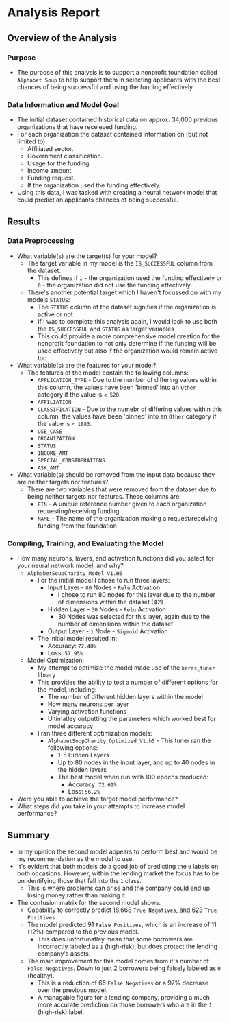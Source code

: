 # Analysis Report

## Overview of the Analysis

### Purpose

- The purpose of this analysis is to support a nonprofit foundation called `Alphabet Soup` to help support them in selecting applicants with the best chances of being successful and using the funding effectively.

### Data Information and Model Goal

- The initial dataset contained historical data on approx. 34,000 previous organizations that have receieved funding.
- For each organization the dataset contained information on (but not limited to):
  - Affiliated sector.
  - Government classification.
  - Usage for the funding.
  - Income amount.
  - Funding request.
  - If the organization used the funding effectively.
- Using this data, I was tasked with creating a neural network model that could predict an applicants chances of being successful.

## Results

### Data Preprocessing

- What variable(s) are the target(s) for your model?
    - The target variable in my model is the `IS_SUCCESSFUL` column from the dataset.
        - This defines if `1` - the organization used the funding effectively or `0` - the organization did not use the funding effectively
    - There's another potential target which I haven't focussed on with my models `STATUS`:
        - The `STATUS` column of the dataset signifies if the organization is active or not
        - If I was to complete this analysis again, I would look to use both the `IS_SUCCESSFUL` and `STATUS` as target variables
        - This could provide a more comprehensive model creation for the nonprofit foundation to not only determine if the funding will be used effectively but also if the organization would remain active too
- What variable(s) are the features for your model?
    - The features of the model contain the following columns:
        - `APPLICATION_TYPE` - Due to the number of differing values within this column, the values have been 'binned' into an `Other` category if the value is `< 528`.
        - `AFFILIATION`
        - `CLASSIFICATION` - Due to the numebr of differing values within this column, the values have been 'binned' into an `Other` category if the value is `< 1883`.
        - `USE_CASE`
        - `ORGANIZATION`
        - `STATUS`
        - `INCOME_AMT`
        - `SPECIAL_CONSIDERATIONS`
        - `ASK_AMT`
- What variable(s) should be removed from the input data because they are neither targets nor features?
    - There are two variables that were removed from the dataset due to being neither targets nor features. These columns are:
        - `EIN` - A unique reference number given to each organization requesting/receiving funding
        - `NAME` - The name of the organization making a request/receiving funding from the foundation

### Compiling, Training, and Evaluating the Model

- How many neurons, layers, and activation functions did you select for your neural network model, and why?
    - `AlphabetSoupCharity_Model_V1.H5`
        - For the initial model I chose to run three layers:
            - Input Layer - `80` Nodes - `Relu` Activation
                - I chose to run 80 nodes for this layer due to the number of dimensions within the dataset (42)
            - Hidden Layer - `30` Nodes - `Relu` Activation
                - 30 Nodes was selected for this layer, again due to the number of dimensions within the dataset
            - Output Layer - `1` Node - `Sigmoid` Activation
        - The initial model resulted in:
            - Accuracy: `72.48%`
            - Loss: `57.95%`
    - Model Optimization:
        - My attempt to optimize the model made use of the `keras_tuner` library
        - This provides the ability to test a number of different options for the model, including:
            - The number of different hidden layers within the model
            - How many neurons per layer
            - Varying activation functions
            - Ultimatley outputting the parameters which worked best for model accuracy
        - I ran three different optimization models:
            - `AlphabetSoupCharity_Optimized_V1.h5` - This tuner ran the following options:
                - 1-5 Hidden Layers
                - Up to 80 nodes in the input layer, and up to 40 nodes in the hidden layers
                - The best model when run with 100 epochs produced:
                    - Accuracy: `72.61%`
                    - Loss: `56.2%`
- Were you able to achieve the target model performance?
- What steps did you take in your attempts to increase model performance?

## Summary

- In my opinion the second model appears to perform best and would be my recommendation as the model to use.
- It's evident that both models do a good job of predicting the `0` labels on both occasions. However, within the lending market the focus has to be on identifying those that fall into the `1` class.
  - This is where problems can arise and the company could end up losing money rather than making it.
- The confusion matrix for the second model shows:
  - Capability to correctly predict 18,668 `True Negatives`, and 623 `True Positives`.
  - The model predicted 91 `False Positives`, which is an increase of 11 (12%) compared to the previous model.
    - This does unfortunatley mean that some borrowers are incorrectly labeled as `1` (high-risk), but does protect the lending company's assets.
  - The main improvement for this model comes from it's number of `False Negatives`. Down to just 2 borrowers being falsely labeled as `0` (healthy).
    - This is a reduction of 65 `False Negatives` or a 97% decrease over the previous model.
    - A managable figure for a lending company, providing a much more accurate prediction on those borrowers who are in the `1` (high-risk) label.
